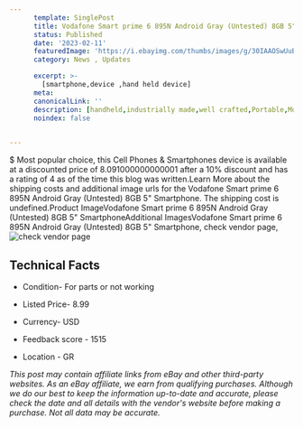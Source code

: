 ```yaml
---
      template: SinglePost
      title: Vodafone Smart prime 6 895N Android Gray (Untested) 8GB 5" Smartphone
      status: Published
      date: '2023-02-11'
      featuredImage: 'https://i.ebayimg.com/thumbs/images/g/30IAAOSwUuBj1MTr/s-l225.jpg'
      category: News , Updates

      excerpt: >-
        [smartphone,device ,hand held device]
      meta:
      canonicalLink: ''
      description: [handheld,industrially made,well crafted,Portable,Mobile,Compact,Convenient,Lightweight,Maneuverable,Man-portable,Miniature,Carriable,Hand-held,Light,Holdable,Transportable,Mobile device,Pocket-sized,On-the-go,Wireless,Cordless,Compact size,Convenient size, smartphone,device ,hand held device]
      noindex: false

        
---
```

$
    Most popular choice, this Cell Phones & Smartphones device is available at a discounted price of 8.091000000000001 after a 10% discount and has a rating of 4 as of the time this blog was written.Learn More about the shipping costs and additional image urls for the Vodafone Smart prime 6 895N Android Gray (Untested) 8GB 5" Smartphone. The shipping cost is undefined.Product ImageVodafone Smart prime 6 895N Android Gray (Untested) 8GB 5" SmartphoneAdditional ImagesVodafone Smart prime 6 895N Android Gray (Untested) 8GB 5" Smartphone, check vendor page, ![check vendor page](https://origin-galleryplus.ebayimg.com/ws/web/225381850354_2_0_1/225x225.jpg,https://origin-galleryplus.ebayimg.com/ws/web/225381850354_3_0_1/225x225.jpg,https://origin-galleryplus.ebayimg.com/ws/web/225381850354_4_0_1/225x225.jpg,https://origin-galleryplus.ebayimg.com/ws/web/225381850354_5_0_1/225x225.jpg,https://origin-galleryplus.ebayimg.com/ws/web/225381850354_6_0_1/225x225.jpg,https://origin-galleryplus.ebayimg.com/ws/web/225381850354_7_0_1/225x225.jpg,https://origin-galleryplus.ebayimg.com/ws/web/225381850354_8_0_1/225x225.jpg,https://origin-galleryplus.ebayimg.com/ws/web/225381850354_9_0_1/225x225.jpg)
    
    

 ## Technical Facts 



     
      

 - Condition- For parts or not working 


      

 - Listed Price- 8.99 


      

 - Currency- USD 


      

 - Feedback score - 1515 


      

 - Location - GR 


      
      

 *_This post may contain affiliate links from eBay and other third-party websites. As an eBay affiliate, we earn from qualifying purchases. Although we do our best to keep the information up-to-date and accurate, please check the date and all details with the vendor's website before making a purchase. Not all data may be accurate._*



    
    
    
    
    